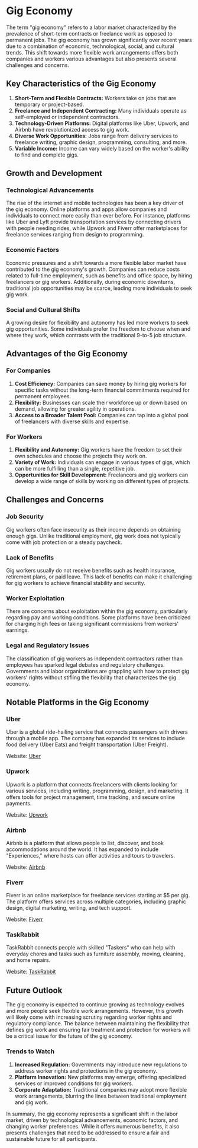 # Gig Economy

The term "gig economy" refers to a labor market characterized by the prevalence of short-term contracts or freelance work as opposed to permanent jobs. The gig economy has grown significantly over recent years due to a combination of economic, technological, social, and cultural trends. This shift towards more flexible work arrangements offers both companies and workers various advantages but also presents several challenges and concerns.

## Key Characteristics of the Gig Economy
1. **Short-Term and Flexible Contracts:** Workers take on jobs that are temporary or project-based.
2. **Freelance and Independent Contracting:** Many individuals operate as self-employed or independent contractors.
3. **Technology-Driven Platforms:** Digital platforms like Uber, Upwork, and Airbnb have revolutionized access to gig work.
4. **Diverse Work Opportunities:** Jobs range from delivery services to freelance writing, graphic design, programming, consulting, and more.
5. **Variable Income:** Income can vary widely based on the worker's ability to find and complete gigs.

## Growth and Development

### Technological Advancements
The rise of the internet and mobile technologies has been a key driver of the gig economy. Online platforms and apps allow companies and individuals to connect more easily than ever before. For instance, platforms like Uber and Lyft provide transportation services by connecting drivers with people needing rides, while Upwork and Fiverr offer marketplaces for freelance services ranging from design to programming.

### Economic Factors
Economic pressures and a shift towards a more flexible labor market have contributed to the gig economy's growth. Companies can reduce costs related to full-time employment, such as benefits and office space, by hiring freelancers or gig workers. Additionally, during economic downturns, traditional job opportunities may be scarce, leading more individuals to seek gig work.

### Social and Cultural Shifts
A growing desire for flexibility and autonomy has led more workers to seek gig opportunities. Some individuals prefer the freedom to choose when and where they work, which contrasts with the traditional 9-to-5 job structure.

## Advantages of the Gig Economy

### For Companies
1. **Cost Efficiency:** Companies can save money by hiring gig workers for specific tasks without the long-term financial commitments required for permanent employees.
2. **Flexibility:** Businesses can scale their workforce up or down based on demand, allowing for greater agility in operations.
3. **Access to a Broader Talent Pool:** Companies can tap into a global pool of freelancers with diverse skills and expertise.

### For Workers
1. **Flexibility and Autonomy:** Gig workers have the freedom to set their own schedules and choose the projects they work on.
2. **Variety of Work:** Individuals can engage in various types of gigs, which can be more fulfilling than a single, repetitive job.
3. **Opportunities for Skill Development:** Freelancers and gig workers can develop a wide range of skills by working on different types of projects.

## Challenges and Concerns

### Job Security
Gig workers often face insecurity as their income depends on obtaining enough gigs. Unlike traditional employment, gig work does not typically come with job protection or a steady paycheck.

### Lack of Benefits
Gig workers usually do not receive benefits such as health insurance, retirement plans, or paid leave. This lack of benefits can make it challenging for gig workers to achieve financial stability and security.

### Worker Exploitation
There are concerns about exploitation within the gig economy, particularly regarding pay and working conditions. Some platforms have been criticized for charging high fees or taking significant commissions from workers' earnings.

### Legal and Regulatory Issues
The classification of gig workers as independent contractors rather than employees has sparked legal debates and regulatory challenges. Governments and labor organizations are grappling with how to protect gig workers' rights without stifling the flexibility that characterizes the gig economy.

## Notable Platforms in the Gig Economy

### Uber
Uber is a global ride-hailing service that connects passengers with drivers through a mobile app. The company has expanded its services to include food delivery (Uber Eats) and freight transportation (Uber Freight).

Website: [Uber](https://www.uber.com/)

### Upwork
Upwork is a platform that connects freelancers with clients looking for various services, including writing, programming, design, and marketing. It offers tools for project management, time tracking, and secure online payments.

Website: [Upwork](https://www.upwork.com/)

### Airbnb
Airbnb is a platform that allows people to list, discover, and book accommodations around the world. It has expanded to include "Experiences," where hosts can offer activities and tours to travelers.

Website: [Airbnb](https://www.airbnb.com/)

### Fiverr
Fiverr is an online marketplace for freelance services starting at $5 per gig. The platform offers services across multiple categories, including graphic design, digital marketing, writing, and tech support.

Website: [Fiverr](https://www.fiverr.com/)

### TaskRabbit
TaskRabbit connects people with skilled "Taskers" who can help with everyday chores and tasks such as furniture assembly, moving, cleaning, and home repairs.

Website: [TaskRabbit](https://www.taskrabbit.com/)

## Future Outlook

The gig economy is expected to continue growing as technology evolves and more people seek flexible work arrangements. However, this growth will likely come with increasing scrutiny regarding worker rights and regulatory compliance. The balance between maintaining the flexibility that defines gig work and ensuring fair treatment and protection for workers will be a critical issue for the future of the gig economy.

### Trends to Watch
1. **Increased Regulation:** Governments may introduce new regulations to address worker rights and protections in the gig economy.
2. **Platform Innovation:** New platforms may emerge, offering specialized services or improved conditions for gig workers.
3. **Corporate Adaptation:** Traditional companies may adopt more flexible work arrangements, blurring the lines between traditional employment and gig work.

In summary, the gig economy represents a significant shift in the labor market, driven by technological advancements, economic factors, and changing worker preferences. While it offers numerous benefits, it also presents challenges that need to be addressed to ensure a fair and sustainable future for all participants.